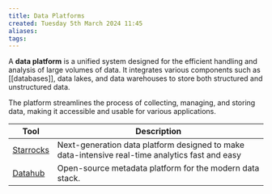 ```yaml
---
title: Data Platforms
created: Tuesday 5th March 2024 11:45
aliases: 
tags:
---
```

A **data platform** is a unified system designed for the efficient handling and analysis of large volumes of data. It integrates various components such as [[databases]], data lakes, and data warehouses to store both structured and unstructured data.

The platform streamlines the process of collecting, managing, and storing data, making it accessible and usable for various applications.

| Tool                                                  | Description                                                                                     |
| ----------------------------------------------------- | ----------------------------------------------------------------------------------------------- |
| [Starrocks](https://github.com/StarRocks/starrocks)   | Next-generation data platform designed to make data-intensive real-time analytics fast and easy |
| [Datahub](https://github.com/datahub-project/datahub) | Open-source metadata platform for the modern data stack.                                        |
